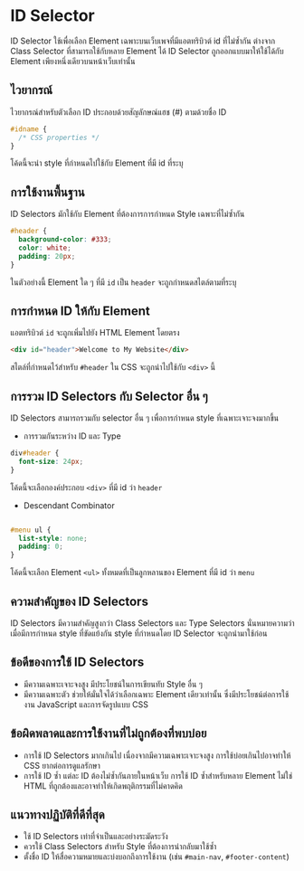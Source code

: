 # ID Selector

ID Selector ใช้เพื่อเลือก Element เฉพาะบนเว็บเพจที่มีแอตทริบิวต์ id ที่ไม่ซ้ำกัน ต่างจาก Class Selector ที่สามารถใช้กับหลาย Element ได้ ID Selector ถูกออกแบบมาให้ใช้ได้กับ Element เพียงหนึ่งเดียวบนหน้าเว็บเท่านั้น

## ไวยากรณ์

ไวยากรณ์สำหรับตัวเลือก ID ประกอบด้วยสัญลักษณ์แฮช (#) ตามด้วยชื่อ ID

```css
#idname {
  /* CSS properties */
}
```

โค้ดนี้จะนำ style ที่กำหนดไปใช้กับ Element ที่มี id ที่ระบุ

## การใช้งานพื้นฐาน

ID Selectors มักใช้กับ Element ที่ต้องการการกำหนด Style เฉพาะที่ไม่ซ้ำกัน

```css
#header {
  background-color: #333;
  color: white;
  padding: 20px;
}
```

ในตัวอย่างนี้ Element ใด ๆ ที่มี `id` เป็น `header` จะถูกกำหนดสไตล์ตามที่ระบุ

## การกำหนด ID ให้กับ Element

แอตทริบิวต์ `id` จะถูกเพิ่มไปยัง HTML Element โดยตรง

```html
<div id="header">Welcome to My Website</div>
```

สไตล์ที่กำหนดไว้สำหรับ `#header` ใน CSS จะถูกนำไปใช้กับ `<div>` นี้

## การรวม ID Selectors กับ Selector อื่น ๆ

ID Selectors สามารถรวมกับ selector อื่น ๆ เพื่อการกำหนด style ที่เฉพาะเจาะจงมากขึ้น

- การรวมกันระหว่าง ID และ Type

```css
div#header {
  font-size: 24px;
}
```

โค้ดนี้จะเลือกองค์ประกอบ `<div>` ที่มี id ว่า `header`

- Descendant Combinator

```css

#menu ul {
  list-style: none;
  padding: 0;
}
```

โค้ดนี้จะเลือก Element `<ul>` ทั้งหมดที่เป็นลูกหลานของ Element ที่มี id ว่า `menu`

## ความสำคัญของ ID Selectors

ID Selectors มีความสำคัญสูงกว่า Class Selectors และ Type Selectors นั่นหมายความว่า เมื่อมีการกำหนด style ที่ขัดแย้งกัน style ที่กำหนดโดย ID Selector จะถูกนำมาใช้ก่อน

## ข้อดีของการใช้ ID Selectors

- มีความเฉพาะเจาะจงสูง มีประโยชน์ในการเขียนทับ Style อื่น ๆ
- มีความเฉพาะตัว ช่วยให้มั่นใจได้ว่าเลือกเฉพาะ Element เดียวเท่านั้น ซึ่งมีประโยชน์ต่อการใช้งาน JavaScript และการจัดรูปแบบ CSS

## ข้อผิดพลาดและการใช้งานที่ไม่ถูกต้องที่พบบ่อย

- การใช้ ID Selectors มากเกินไป เนื่องจากมีความเฉพาะเจาะจงสูง การใช้บ่อยเกินไปอาจทำให้ CSS ยากต่อการดูแลรักษา
- การใช้ ID ซ้ำ แต่ละ ID ต้องไม่ซ้ำกันภายในหน้าเว็บ การใช้ ID ซ้ำสำหรับหลาย Element ไม่ใช่ HTML ที่ถูกต้องและอาจทำให้เกิดพฤติกรรมที่ไม่คาดคิด

## แนวทางปฏิบัติที่ดีที่สุด

- ใช้ ID Selectors เท่าที่จำเป็นและอย่างระมัดระวัง
- ควรใช้ Class Selectors สำหรับ Style ที่ต้องการนำกลับมาใช้ซ้ำ
- ตั้งชื่อ ID ให้สื่อความหมายและบ่งบอกถึงการใช้งาน (เช่น `#main-nav`, `#footer-content`)
